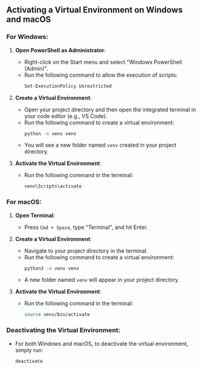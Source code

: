 ## Activating a Virtual Environment on Windows and macOS

### For Windows:

1. **Open PowerShell as Administrator**:
   - Right-click on the Start menu and select "Windows PowerShell (Admin)".
   - Run the following command to allow the execution of scripts:
     ```sh
     Set-ExecutionPolicy Unrestricted
     ```

2. **Create a Virtual Environment**:
   - Open your project directory and then open the integrated terminal in your code editor (e.g., VS Code).
   - Run the following command to create a virtual environment:
     ```sh
     python -m venv venv
     ```
   - You will see a new folder named `venv` created in your project directory.

3. **Activate the Virtual Environment**:
   - Run the following command in the terminal:
     ```sh
     venv\Scripts\activate
     ```

### For macOS:

1. **Open Terminal**:
   - Press `Cmd + Space`, type "Terminal", and hit Enter.

2. **Create a Virtual Environment**:
   - Navigate to your project directory in the terminal.
   - Run the following command to create a virtual environment:
     ```sh
     python3 -m venv venv
     ```
   - A new folder named `venv` will appear in your project directory.

3. **Activate the Virtual Environment**:
   - Run the following command in the terminal:
     ```sh
     source venv/bin/activate
     ```

### Deactivating the Virtual Environment:

- For both Windows and macOS, to deactivate the virtual environment, simply run:
  ```sh
  deactivate
